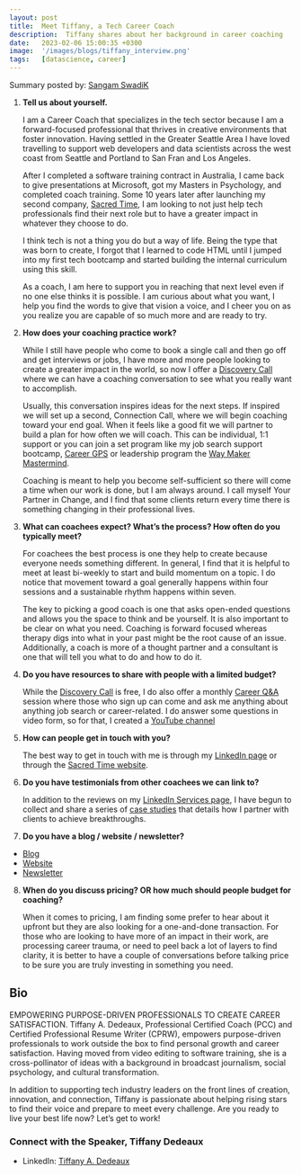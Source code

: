 ```yaml
---
layout: post
title:  Meet Tiffany, a Tech Career Coach
description:  Tiffany shares about her background in career coaching
date:   2023-02-06 15:00:35 +0300
image:  '/images/blogs/tiffany_interview.png'
tags:   [datascience, career]
---
```


Summary posted by: [Sangam SwadiK](https://www.linkedin.com/in/sangam-swadi-k/)

1. __Tell us about yourself.__

    I am a Career Coach that specializes in the tech sector because I am a forward-focused professional that thrives in creative environments that foster innovation. Having settled in the Greater Seattle Area I have loved travelling to support web developers and data scientists across the west coast from Seattle and Portland to San Fran and Los Angeles. 

    After I completed a software training contract in Australia, I came back to give presentations at Microsoft, got my Masters in Psychology, and completed coach training. Some 10 years later after launching my second company, [Sacred Time](https://www.sacredtime.careers/), I am looking to not just help tech professionals find their next role but to have a greater impact in whatever they choose to do. 

    I think tech is not a thing you do but a way of life. Being the type that was born to create, I forgot that I learned to code HTML until I jumped into my first tech bootcamp and started building the internal curriculum using this skill. 

    As a coach, I am here to support you in reaching that next level even if no one else thinks it is possible. I am curious about what you want, I help you find the words to give that vision a voice, and I cheer you on as you realize you are capable of so much more and are ready to try.

2. __How does your coaching practice work?__

    While I still have people who come to book a single call and then go off and get interviews or jobs, I have more and more people looking to create a greater impact in the world, so now I offer a [Discovery Call](https://sacred-time.thinkific.com/courses/discovery-call) where we can have a coaching conversation to see what you really want to accomplish. 

    Usually, this conversation inspires ideas for the next steps. If inspired we will set up a second, Connection Call, where we will begin coaching toward your end goal. When it feels like a good fit we will partner to build a plan for how often we will coach. This can be individual, 1:1 support or you can join a set program like my job search support bootcamp, [Career GPS](https://sacred-time.thinkific.com/courses/career-gps) or leadership program the [Way Maker Mastermind](https://www.sacredtime.careers/way-maker ).

    Coaching is meant to help you become self-sufficient so there will come a time when our work is done, but I am always around.  I call myself Your Partner in Change, and I find that some clients return every time there is something changing in their professional lives.

3. __What can coachees expect?  What’s the process?  How often do you typically meet?__

    For coachees the best process is one they help to create because everyone needs something different. In general, I find that it is helpful to meet at least bi-weekly to start and build momentum on a topic. I do notice that movement toward a goal generally happens within four sessions and a sustainable rhythm happens within seven.

    The key to picking a good coach is one that asks open-ended questions and allows you the space to think and be yourself. It is also important to be clear on what you need. Coaching is forward focused whereas therapy digs into what in your past might be the root cause of an issue. Additionally, a coach is more of a thought partner and a consultant is one that will tell you what to do and how to do it.

4. __Do you have resources to share with people with a limited budget?__

    While the [Discovery Call](https://sacred-time.thinkific.com/courses/discovery-call) is free, I do also offer a monthly [Career Q&A](https://live.vcita.com/site/sacredtime/online-scheduling?service=0pa1067d2ryymmot) session where those who sign up can come and ask me anything about anything job search or career-related. I do answer some questions in video form, so for that, I created a [YouTube channel](https://youtube.com/sacredtimecareercoaching)

5. __How can people get in touch with you?__

    The best way to get in touch with me is through my [LinkedIn page](https://www.linkedin.com/in/tiffanydedeaux/) or through the [Sacred Time website](https://sacred-time.com/).

6. __Do you have testimonials from other coachees we can link to?__

    In addition to the reviews on my [LinkedIn Services page](https://www.linkedin.com/services/page/8a90583078b2392231), I have begun to collect and share a series of [case studies](https://drive.google.com/drive/folders/1nQCdA-0nNUaQjLf0Aa2Dj08AOA4VzDdd?usp=share_link) that details how I partner with clients to achieve breakthroughs. 

7. __Do you have a blog / website / newsletter?__

- [Blog](https://sacred-time.com/blog)
- [Website](https://www.sacredtime.careers/ )
- [Newsletter](https://sacred-time.com/newsletter/ ) 

8. __When do you discuss pricing?  OR how much should people budget for coaching?__

    When it comes to pricing, I am finding some prefer to hear about it upfront but they are also looking for a one-and-done transaction. For those who are looking to have more of an impact in their work, are processing career trauma, or need to peel back a lot of layers to find clarity, it is better to have a couple of conversations before talking price to be sure you are truly investing in something you need.

## Bio
EMPOWERING PURPOSE-DRIVEN PROFESSIONALS TO CREATE CAREER SATISFACTION.
Tiffany A. Dedeaux, Professional Certified Coach (PCC) and Certified Professional Resume Writer (CPRW), empowers purpose-driven professionals to work outside the box to find personal growth and career satisfaction. Having moved from video editing to software training, she is a cross-pollinator of ideas with a background in broadcast journalism, social psychology, and cultural transformation. 

In addition to supporting tech industry leaders on the front lines of creation, innovation, and connection, Tiffany is passionate about helping rising stars to find their voice and prepare to meet every challenge. Are you ready to live your best life now? Let’s get to work!


### Connect with the Speaker, Tiffany Dedeaux
- LinkedIn: [Tiffany A. Dedeaux](https://www.linkedin.com/in/tiffanydedeaux/)

